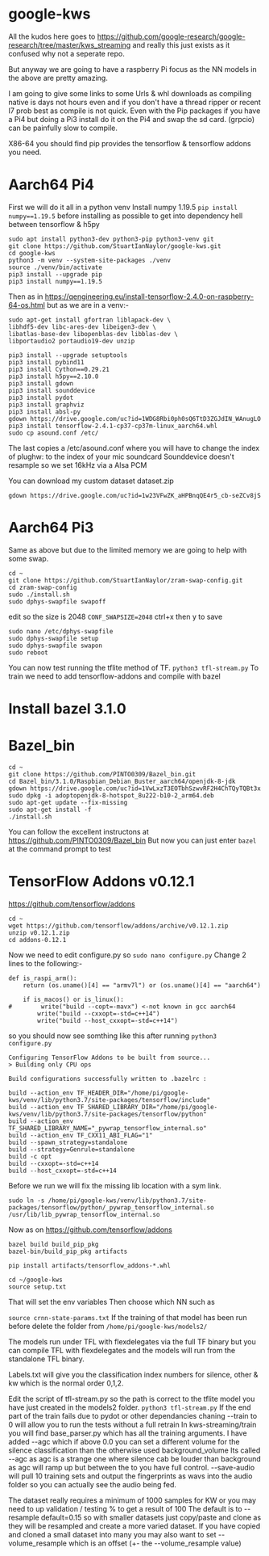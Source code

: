 # google-kws

All the kudos here goes to https://github.com/google-research/google-research/tree/master/kws_streaming and really this just exists as it confused why not a seperate repo.

But anyway we are going to have a raspberry Pi focus as the NN models in the above are pretty amazing.

I am going to give some links to some Urls & whl downloads as compiling native is days not hours even and if you don't have a thread ripper or recent I7 prob best as compile is not quick.
Even with the Pip packages if you have a Pi4 but doing a Pi3 install do it on the Pi4 and swap the sd card. (grpcio) can be painfully slow to compile.

X86-64 you should find pip provides the tensorflow & tensorflow addons you need.

# Aarch64 Pi4

First we will do it all in a python venv
Install numpy 1.19.5 `pip install numpy==1.19.5` before installing as possible to get into dependency hell between tensorflow & h5py
```
sudo apt install python3-dev python3-pip python3-venv git
git clone https://github.com/StuartIanNaylor/google-kws.git
cd google-kws
python3 -m venv --system-site-packages ./venv
source ./venv/bin/activate
pip3 install --upgrade pip
pip3 install numpy==1.19.5
```
Then as in https://qengineering.eu/install-tensorflow-2.4.0-on-raspberry-64-os.html but as we are in a venv:-
```
sudo apt-get install gfortran liblapack-dev \
libhdf5-dev libc-ares-dev libeigen3-dev \
libatlas-base-dev libopenblas-dev libblas-dev \
libportaudio2 portaudio19-dev unzip

pip3 install --upgrade setuptools
pip3 install pybind11
pip3 install Cython==0.29.21
pip3 install h5py==2.10.0
pip3 install gdown
pip3 install sounddevice
pip3 install pydot
pip3 install graphviz
pip3 install absl-py
gdown https://drive.google.com/uc?id=1WDG8Rbi0ph0sQ6TtD3ZGJdIN_WAnugLO
pip3 install tensorflow-2.4.1-cp37-cp37m-linux_aarch64.whl
sudo cp asound.conf /etc/
```
The last copies a /etc/asound.conf where you will have to change the index of plughw: to the index of your mic soundcard
Sounddevice doesn't resample so we set 16kHz via a Alsa PCM

You can download my custom dataset dataset.zip
```
gdown https://drive.google.com/uc?id=1w23VFwZK_aHPBnqQE4r5_cb-seZCv8jS
```

# Aarch64 Pi3
Same as above but due to the limited memory we are going to help with some swap.
```
cd ~
git clone https://github.com/StuartIanNaylor/zram-swap-config.git
cd zram-swap-config
sudo ./install.sh
sudo dphys-swapfile swapoff
```
edit so the size is 2048 `CONF_SWAPSIZE=2048` ctrl+x then y to save
```
sudo nano /etc/dphys-swapfile
sudo dphys-swapfile setup
sudo dphys-swapfile swapon
sudo reboot
```

You can now test running the tflite method of TF.
`python3 tfl-stream.py`
To train we need to add tensorflow-addons and compile with bazel

# Install bazel 3.1.0
# Bazel_bin
```
cd ~
git clone https://github.com/PINTO0309/Bazel_bin.git
cd Bazel_bin/3.1.0/Raspbian_Debian_Buster_aarch64/openjdk-8-jdk
gdown https://drive.google.com/uc?id=1VwLxzT3EOTbhSzwvRF2H4ChTQyTQBt3x
sudo dpkg -i adoptopenjdk-8-hotspot_8u222-b10-2_arm64.deb
sudo apt-get update --fix-missing
sudo apt-get install -f
./install.sh
```
You can follow the excellent instructons at https://github.com/PINTO0309/Bazel_bin
But now you can just enter `bazel` at the command prompt to test



# TensorFlow Addons v0.12.1
https://github.com/tensorflow/addons

```
cd ~
wget https://github.com/tensorflow/addons/archive/v0.12.1.zip
unzip v0.12.1.zip
cd addons-0.12.1
```
Now we need to edit configure.py so `sudo nano configure.py`
Change 2 lines to the following:-
```
def is_raspi_arm():
    return (os.uname()[4] == "armv7l") or (os.uname()[4] == "aarch64")  
    
    if is_macos() or is_linux():
#        write("build --copt=-mavx") <-not known in gcc aarch64 
        write("build --cxxopt=-std=c++14")
        write("build --host_cxxopt=-std=c++14")
```
so you should now see somthing like this after running `python3 configure.py`
```
Configuring TensorFlow Addons to be built from source...
> Building only CPU ops

Build configurations successfully written to .bazelrc :

build --action_env TF_HEADER_DIR="/home/pi/google-kws/venv/lib/python3.7/site-packages/tensorflow/include"
build --action_env TF_SHARED_LIBRARY_DIR="/home/pi/google-kws/venv/lib/python3.7/site-packages/tensorflow/python"
build --action_env TF_SHARED_LIBRARY_NAME="_pywrap_tensorflow_internal.so"
build --action_env TF_CXX11_ABI_FLAG="1"
build --spawn_strategy=standalone
build --strategy=Genrule=standalone
build -c opt
build --cxxopt=-std=c++14
build --host_cxxopt=-std=c++14
```
Before we run we will fix the missing lib location with a sym link.
```
sudo ln -s /home/pi/google-kws/venv/lib/python3.7/site-packages/tensorflow/python/_pywrap_tensorflow_internal.so /usr/lib/lib_pywrap_tensorflow_internal.so
```
Now as on https://github.com/tensorflow/addons
```
bazel build build_pip_pkg
bazel-bin/build_pip_pkg artifacts

pip install artifacts/tensorflow_addons-*.whl
```
```
cd ~/google-kws
source setup.txt
```
That will set the env variables
Then choose which NN such as

`source crnn-state-params.txt`
If the training of that model has been run before delete the folder from
`/home/pi/google-kws/models2/`

The models run under TFL with flexdelegates via the full TF binary but you can compile TFL with flexdelegates and the models will run from the standalone TFL binary.


Labels.txt will give you the classification index numbers for silence, other & kw which is the normal order 0,1,2.

Edit the script of tfl-stream.py so the path is correct to the tflite model you have just created in the models2 folder.
`python3 tfl-stream.py`
If the end part of the train fails due to pydot or other dependancies chaning --train to 0 will allow you to run the tests without a full retrain
In kws-streaming/train you will find base_parser.py which has all the training arguments.
I have added --agc which if above 0.0 you can set a different volume for the silence classification than the otherwise used background_volume
Its called --agc as agc is a strange one where silence cab be louder than background as agc will ramp up but between the to you have full control.
--save-audio will pull 10 training sets and output the fingerprints as wavs into the audio folder so you can actually see the audio being fed.

The dataset really requires a minimum of 1000 samples for KW or you may need to up validation / testing % to get a result of 100
The default is to --resample default=0.15 so with smaller datasets just copy/paste and clone as they will be resampled and create a more varied dataset.
If you have copied and cloned a small dataset into many you may also want to set --volume_resample which is an offset (+- the --volume_resample value)

